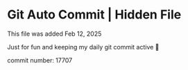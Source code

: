 # Git Auto Commit | Hidden File

This file was added Feb 12, 2025

Just for fun and keeping my daily git commit active 🤪

commit number: 17707

